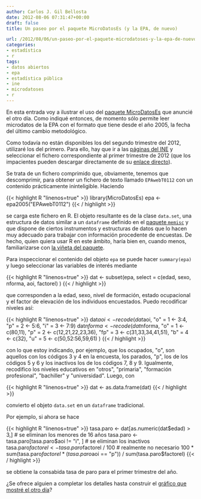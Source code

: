 ```yaml
---
author: Carlos J. Gil Bellosta
date: 2012-08-06 07:31:47+00:00
draft: false
title: Un paseo por el paquete MicroDatosEs (y la EPA, de nuevo)

url: /2012/08/06/un-paseo-por-el-paquete-microdatoses-y-la-epa-de-nuevo/
categories:
- estadística
- r
tags:
- datos abiertos
- epa
- estadística pública
- ine
- microdatoses
- r
---
```


En esta entrada voy a ilustrar el uso del [paquete MicroDatosEs](http://www.datanalytics.com/2012/08/03/el-paquete-microdataes-para-microdatos-publicos/) que anuncié el otro día. Como indiqué entonces, de momento sólo permite leer microdatos de la EPA con el formato que tiene desde el año 2005, la fecha del último cambio metodológico.

Como todavía no están disponibles los del segundo trimestre del 2012, utilizaré los del primero. Para ello, hay que ir a las [páginas del INE](http://www.ine.es/prodyser/micro_epa.htm) y seleccionar el fichero correspondiente al primer trimestre de 2012 (que los impacientes pueden descargar directamente de su [enlace directo](ftp://www.ine.es/temas/epa/datos_1t12.zip)).

Se trata de un fichero comprimido que, obviamente, tenemos que descomprimir, para obtener un fichero de texto llamado `EPAwebT0112` con un contenido prácticamente ininteligible. Haciendo

{{< highlight R "linenos=true" >}}
library(MicroDatosEs)
epa <- epa2005("EPAwebT0112")
{{< / highlight >}}

se carga este fichero en R. El objeto resultante es de la clase `data.set`, una estructura de datos similar a un `dataframe` definido en el [paquete `memisc`](http://cran.r-project.org/web/packages/memisc/index.html) y que dispone de ciertos instrumentos y estructuras de datos que lo hacen muy adecuado para trabajar con información procedente de encuestas. De hecho, quien quiera usar R en este ámbito, haría bien en, cuando menos, familiarizarse con [la viñeta del paquete](http://cran.r-project.org/web/packages/memisc/vignettes/anes48.pdf).

Para inspeccionar el contenido del objeto `epa` se puede hacer `summary(epa)` y luego seleccionar las variables de interés mediante

{{< highlight R "linenos=true" >}}
dat <- subset(epa, select = c(edad, sexo, nforma, aoi, factorel) )
{{< / highlight >}}

que corresponden a la edad, sexo, nivel de formación, estado ocupacional y el factor de elevación de los individuos encuestados. Puedo recodificar niveles así:

{{< highlight R "linenos=true" >}}
dat$aoi <- recode(dat$aoi, "o" = 1 <- 3:4,
    "p" = 2 <- 5:6, "i" = 3 <- 7:9)
dat$nforma <- recode( dat$nforma,
    "o"  = 1 <- c(80,11),
    "p"  = 2 <- c(12,21,22,23,36),
    "fp" = 3 <- c(31,33,34,41,51),
    "b"  = 4 <- c(32),
    "u"  = 5 <- c(50,52:56,59,61) )
{{< / highlight >}}

con lo que estoy indicando, por ejemplo, que los ocupados, "o", son aquellos con los códigos 3 y 4 en la encuesta, los parados, "p", los de los códigos 5 y 6 y los inactivos los de los códigos 7, 8 y 9. Igualmente, recodifico los niveles educativos en "otros", "primaria", "formación profesional", "bachiller" y "universidad". Luego, con

{{< highlight R "linenos=true" >}}
dat <- as.data.frame(dat)
{{< / highlight >}}

convierto el objeto `data.set` en un `dataframe` tradicional.

Por ejemplo, si ahora se hace

{{< highlight R "linenos=true" >}}
tasa.paro <- dat[as.numeric(dat$edad) > 3,]     # se eliminan los menores de 16 años
tasa.paro <- tasa.paro[tasa.paro$aoi != "i", ]   # se eliminan los inactivos
tasa.paro$factorel <- tasa.paro$factorel / 100    # realmente no necesario
100 * sum(tasa.paro$factorel * (tasa.paro$aoi == "p")) / sum(tasa.paro$factorel)
{{< / highlight >}}

se obtiene la consabida tasa de paro para el primer trimestre del año.

¿Se ofrece alguien a completar los detalles hasta construir el [gráfico que mostré el otro día](http://www.datanalytics.com/2012/07/12/edad-nivel-de-formacion-sexo-y-paro/)?



